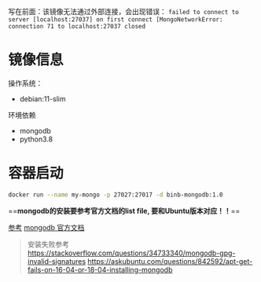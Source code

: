 写在前面：该镜像无法通过外部连接，会出现错误：
`failed to connect to server [localhost:27037] on first connect [MongoNetworkError: connection 71 to localhost:27037 closed`

# 镜像信息

操作系统：
- debian:11-slim


环境依赖
- mongodb
- python3.8

# 容器启动

```sh
docker run --name my-mongo -p 27027:27017 -d binb-mongodb:1.0
```

==**mongodb的安装要参考官方文档的list file, 要和Ubuntu版本对应！！**==

[参考](https://pablo-ezequiel.medium.com/creating-a-docker-image-with-mongodb-4c8aa3f828f2)
[mongodb 官方文档](https://www.mongodb.com/docs/v5.0/tutorial/install-mongodb-on-debian/)

>安装失败参考
>https://stackoverflow.com/questions/34733340/mongodb-gpg-invalid-signatures
>https://askubuntu.com/questions/842592/apt-get-fails-on-16-04-or-18-04-installing-mongodb